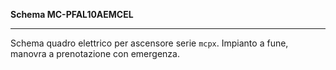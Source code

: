 __Schema MC-PFAL10AEMCEL__

---

Schema quadro elettrico per ascensore serie `mcpx`. Impianto a fune, manovra a
prenotazione con emergenza.
